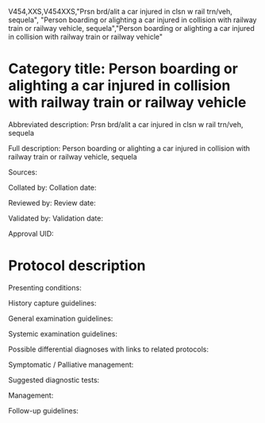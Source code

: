 V454,XXS,V454XXS,"Prsn brd/alit a car injured in clsn w rail trn/veh, sequela", "Person boarding or alighting a car injured in collision with railway train or railway vehicle, sequela","Person boarding or alighting a car injured in collision with railway train or railway vehicle"
# Category title: Person boarding or alighting a car injured in collision with railway train or railway vehicle

Abbreviated description: Prsn brd/alit a car injured in clsn w rail trn/veh, sequela

Full description: Person boarding or alighting a car injured in collision with railway train or railway vehicle, sequela

Sources:

Collated by:
Collation date:

Reviewed by:
Review date:

Validated by:
Validation date:

Approval UID:

# Protocol description

Presenting conditions:

History capture guidelines:

General examination guidelines:

Systemic examination guidelines:

Possible differential diagnoses with links to related protocols:

Symptomatic / Palliative management:

Suggested diagnostic tests:

Management:

Follow-up guidelines:
